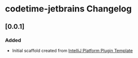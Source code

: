 <!-- Keep a Changelog guide -> https://keepachangelog.com -->

# codetime-jetbrains Changelog

## [0.0.1]
### Added
- Initial scaffold created from [IntelliJ Platform Plugin Template](https://github.com/JetBrains/intellij-platform-plugin-template)
